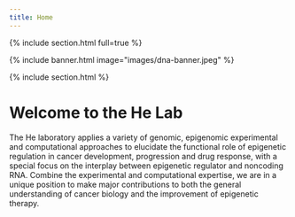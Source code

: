 ```yaml
---
title: Home
---
```


{% include section.html full=true %}

{% include banner.html image="images/dna-banner.jpeg" %}

{% include section.html %}

# Welcome to the He Lab

The He laboratory applies a variety of genomic, epigenomic experimental and computational approaches to elucidate the functional role of epigenetic regulation in cancer development, progression and drug response, with a special focus on the interplay between epigenetic regulator and noncoding RNA. Combine the experimental and computational expertise, we are in a unique position to make major contributions to both the general understanding of cancer biology and the improvement of epigenetic therapy.

